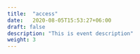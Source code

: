 ```yaml
---
title:  "access"
date:   2020-08-05T15:53:27+06:00
draft: false
description: "This is event description"
weight: 3
---
```

